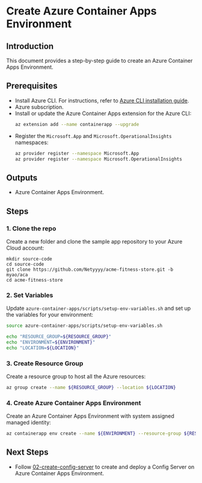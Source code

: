 # Create Azure Container Apps Environment
## Introduction
This document provides a step-by-step guide to create an Azure Container Apps Environment.

## Prerequisites
- Install Azure CLI. For instructions, refer to [Azure CLI installation guide](https://docs.microsoft.com/en-us/cli/azure/install-azure-cli).
- Azure subscription.
- Install or update the Azure Container Apps extension for the Azure CLI:
    ```bash
    az extension add --name containerapp --upgrade
    ```
- Register the `Microsoft.App` and `Microsoft.OperationalInsights` namespaces:
    ```bash
    az provider register --namespace Microsoft.App
    az provider register --namespace Microsoft.OperationalInsights
    ```

## Outputs
- Azure Container Apps Environment.

## Steps

### 1. Clone the repo
Create a new folder and clone the sample app repository to your Azure Cloud account:
```shell
mkdir source-code
cd source-code
git clone https://github.com/Netyyyy/acme-fitness-store.git -b myao/aca
cd acme-fitness-store
```

### 2. Set Variables
Update `azure-container-apps/scripts/setup-env-variables.sh` and set up the variables for your environment:
```bash
source azure-container-apps/scripts/setup-env-variables.sh

echo "RESOURCE_GROUP=${RESOURCE_GROUP}"
echo "ENVIRONMENT=${ENVIRONMENT}"
echo "LOCATION=${LOCATION}"
```

### 3. Create Resource Group
Create a resource group to host all the Azure resources:
```bash
az group create --name ${RESOURCE_GROUP} --location ${LOCATION}
```

### 4. Create Azure Container Apps Environment
Create an Azure Container Apps Environment with system assigned managed identity:
```bash
az containerapp env create --name ${ENVIRONMENT} --resource-group ${RESOURCE_GROUP} --location ${LOCATION} --mi-system-assigned
```

## Next Steps

- Follow [02-create-config-server](./02-create-config-server.md) to create and deploy a Config Server on Azure Container Apps Environment.